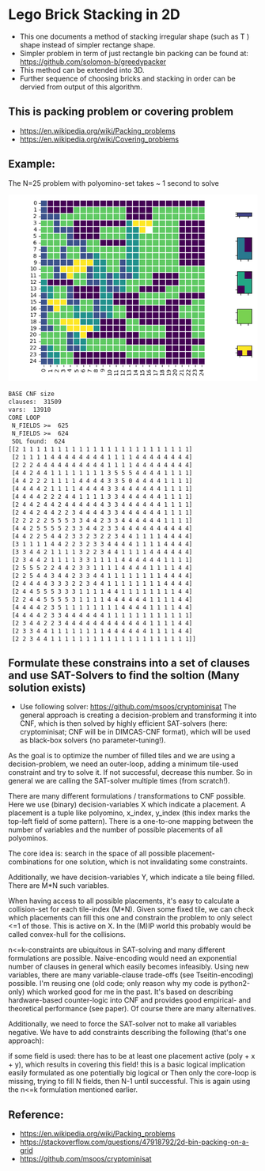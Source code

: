 # Lego Brick Stacking in 2D 
* This one documents a method of stacking irregular shape (such as T ) shape instead of simpler rectange shape. 
* Simpler problem in term of just rectangle bin packing can be found at: https://github.com/solomon-b/greedypacker
* This method can be extended into 3D. 
* Further sequence of choosing bricks and stacking in order can be dervied from output of this algorithm. 

## This is packing problem or covering problem
* https://en.wikipedia.org/wiki/Packing_problems 
* https://en.wikipedia.org/wiki/Covering_problems

## Example: 
The N=25 problem with polyomino-set takes ~ 1 second to solve 

![](LegoBricks2DLayout.png)

```
BASE CNF size
clauses:  31509
vars:  13910
CORE LOOP
 N_FIELDS >=  625
 N_FIELDS >=  624
 SOL found:  624
[[2 1 1 1 1 1 1 1 1 1 1 1 1 1 1 1 1 1 1 1 1 1 1 1 1]
 [2 1 1 1 1 4 4 4 4 4 4 4 4 1 1 1 1 4 4 4 4 4 4 4 4]
 [2 2 2 4 4 4 4 4 4 4 4 4 4 1 1 1 1 4 4 4 4 4 4 4 4]
 [4 4 2 4 4 1 1 1 1 1 1 1 1 3 5 5 5 4 4 4 4 1 1 1 1]
 [4 4 2 2 2 1 1 1 1 4 4 4 4 3 3 5 0 4 4 4 4 1 1 1 1]
 [4 4 4 4 2 1 1 1 1 4 4 4 4 3 3 4 4 4 4 4 4 1 1 1 1]
 [4 4 4 4 2 2 2 4 4 1 1 1 1 3 3 4 4 4 4 4 4 1 1 1 1]
 [2 4 4 2 4 4 2 4 4 4 4 4 4 3 3 4 4 4 4 4 4 1 1 1 1]
 [2 4 4 2 4 4 2 2 3 4 4 4 4 3 3 4 4 4 4 4 4 1 1 1 1]
 [2 2 2 2 2 5 5 5 3 3 4 4 2 3 3 4 4 4 4 4 4 1 1 1 1]
 [4 4 2 5 5 5 5 2 3 3 4 4 2 3 3 4 4 4 4 4 4 4 4 4 4]
 [4 4 2 2 5 4 4 2 3 3 2 3 2 2 3 4 4 1 1 1 1 4 4 4 4]
 [3 1 1 1 1 4 4 2 2 3 2 3 3 4 4 4 4 1 1 1 1 4 4 4 4]
 [3 3 4 4 2 1 1 1 1 3 2 2 3 4 4 1 1 1 1 4 4 4 4 4 4]
 [2 3 4 4 2 1 1 1 1 3 3 1 1 1 1 4 4 4 4 4 4 1 1 1 1]
 [2 5 5 5 2 2 4 4 2 3 3 1 1 1 1 4 4 4 4 1 1 1 1 4 4]
 [2 2 5 4 4 3 4 4 2 3 3 4 4 1 1 1 1 1 1 1 1 4 4 4 4]
 [2 4 4 4 4 3 3 3 2 2 3 4 4 1 1 1 1 1 1 1 1 4 4 4 4]
 [2 4 4 5 5 5 3 3 3 1 1 1 1 4 4 1 1 1 1 1 1 1 1 4 4]
 [2 2 4 4 5 5 5 5 3 1 1 1 1 4 4 4 4 4 4 1 1 1 1 4 4]
 [4 4 4 4 2 3 5 1 1 1 1 1 1 1 1 4 4 4 4 1 1 1 1 4 4]
 [4 4 4 4 2 3 3 4 4 4 4 4 4 1 1 1 1 1 1 1 1 1 1 1 1]
 [2 3 4 4 2 2 3 4 4 4 4 4 4 4 4 4 4 4 4 1 1 1 1 4 4]
 [2 3 3 4 4 1 1 1 1 1 1 1 1 4 4 4 4 4 4 1 1 1 1 4 4]
 [2 2 3 4 4 1 1 1 1 1 1 1 1 1 1 1 1 1 1 1 1 1 1 1 1]]
```


## Formulate these constrains into a set of clauses and use SAT-Solvers to find the soltion (Many solution exists) 
* Use following solver: https://github.com/msoos/cryptominisat
The general approach is creating a decision-problem and transforming it into CNF, which is then solved by highly efficient SAT-solvers (here: cryptominisat; CNF will be in DIMCAS-CNF format), which will be used as black-box solvers (no parameter-tuning!).

As the goal is to optimize the number of filled tiles and we are using a decision-problem, we need an outer-loop, adding a minimum tile-used constraint and try to solve it. If not successful, decrease this number. So in general we are calling the SAT-solver multiple times (from scratch!).

There are many different formulations / transformations to CNF possible. Here we use (binary) decision-variables X which indicate a placement. A placement is a tuple like polyomino, x_index, y_index (this index marks the top-left field of some pattern). There is a one-to-one mapping between the number of variables and the number of possible placements of all polyominos.

The core idea is: search in the space of all possible placement-combinations for one solution, which is not invalidating some constraints.

Additionally, we have decision-variables Y, which indicate a tile being filled. There are M*N such variables.

When having access to all possible placements, it's easy to calculate a collision-set for each tile-index (M*N). Given some fixed tile, we can check which placements can fill this one and constrain the problem to only select <=1 of those. This is active on X. In the (M)IP world this probably would be called convex-hull for the collisions.

n<=k-constraints are ubiquitous in SAT-solving and many different formulations are possible. Naive-encoding would need an exponential number of clauses in general which easily becomes infeasibly. Using new variables, there are many variable-clause trade-offs (see Tseitin-encoding) possible. I'm reusing one (old code; only reason why my code is python2-only) which worked good for me in the past. It's based on describing hardware-based counter-logic into CNF and provides good empirical- and theoretical performance (see paper). Of course there are many alternatives.

Additionally, we need to force the SAT-solver not to make all variables negative. We have to add constraints describing the following (that's one approach):

if some field is used: there has to be at least one placement active (poly + x + y), which results in covering this field!
this is a basic logical implication easily formulated as one potentially big logical or
Then only the core-loop is missing, trying to fill N fields, then N-1 until successful. This is again using the n<=k formulation mentioned earlier.

## Reference: 
* https://en.wikipedia.org/wiki/Packing_problems
* https://stackoverflow.com/questions/47918792/2d-bin-packing-on-a-grid
* https://github.com/msoos/cryptominisat

